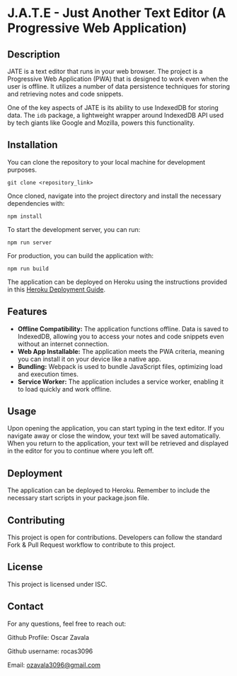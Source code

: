 # J.A.T.E - Just Another Text Editor (A Progressive Web Application)

## Description

JATE is a text editor that runs in your web browser. The project is a Progressive Web Application (PWA) that is designed to work even when the user is offline. It utilizes a number of data persistence techniques for storing and retrieving notes and code snippets.

One of the key aspects of JATE is its ability to use IndexedDB for storing data. The `idb` package, a lightweight wrapper around IndexedDB API used by tech giants like Google and Mozilla, powers this functionality. 

## Installation

You can clone the repository to your local machine for development purposes.

```
git clone <repository_link>
```

Once cloned, navigate into the project directory and install the necessary dependencies with:

```
npm install
```

To start the development server, you can run:

```
npm run server
```

For production, you can build the application with:

```
npm run build
```

The application can be deployed on Heroku using the instructions provided in this [Heroku Deployment Guide](https://coding-boot-camp.github.io/full-stack/heroku/heroku-deployment-guide).

## Features

- **Offline Compatibility:** The application functions offline. Data is saved to IndexedDB, allowing you to access your notes and code snippets even without an internet connection.
- **Web App Installable:** The application meets the PWA criteria, meaning you can install it on your device like a native app.
- **Bundling:** Webpack is used to bundle JavaScript files, optimizing load and execution times.
- **Service Worker:** The application includes a service worker, enabling it to load quickly and work offline.

## Usage

Upon opening the application, you can start typing in the text editor. If you navigate away or close the window, your text will be saved automatically. When you return to the application, your text will be retrieved and displayed in the editor for you to continue where you left off.

## Deployment

The application can be deployed to Heroku. Remember to include the necessary start scripts in your package.json file.

## Contributing

This project is open for contributions. Developers can follow the standard Fork & Pull Request workflow to contribute to this project.

## License

This project is licensed under ISC.

## Contact

For any questions, feel free to reach out:

Github Profile: Oscar Zavala

Github username: rocas3096

Email: ozavala3096@gmail.com
